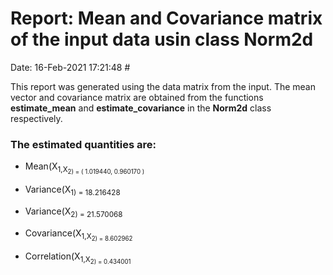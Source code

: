 # Report: Mean and Covariance matrix of the input data usin class Norm2d 

Date:                                                       16-Feb-2021 17:21:48  #

This report was generated using the data matrix from the input. The mean vector and covariance matrix are obtained from the functions **estimate_mean** and **estimate_covariance** in the **Norm2d** class respectively.
### The estimated quantities are:
- Mean(X<sub>1,X<sub>2) = ( 1.019440, 0.960170 )
- Variance(X<sub>1) = 18.216428 

- Variance(X<sub>2) = 21.570068 

- Covariance(X<sub>1,X<sub>2) = 8.602962 

- Correlation(X<sub>1,X<sub>2) = 0.434001 
